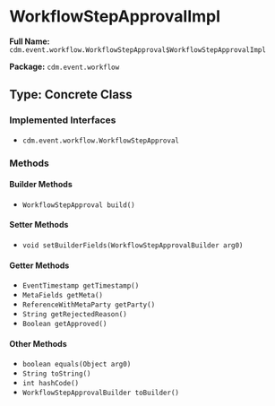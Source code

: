 # WorkflowStepApprovalImpl

**Full Name:** `cdm.event.workflow.WorkflowStepApproval$WorkflowStepApprovalImpl`

**Package:** `cdm.event.workflow`

## Type: Concrete Class

### Implemented Interfaces

- `cdm.event.workflow.WorkflowStepApproval`

### Methods

#### Builder Methods

- `WorkflowStepApproval build()`

#### Setter Methods

- `void setBuilderFields(WorkflowStepApprovalBuilder arg0)`

#### Getter Methods

- `EventTimestamp getTimestamp()`
- `MetaFields getMeta()`
- `ReferenceWithMetaParty getParty()`
- `String getRejectedReason()`
- `Boolean getApproved()`

#### Other Methods

- `boolean equals(Object arg0)`
- `String toString()`
- `int hashCode()`
- `WorkflowStepApprovalBuilder toBuilder()`

